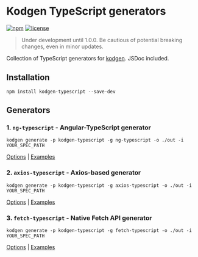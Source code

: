 # Kodgen TypeScript generators

[![npm](https://img.shields.io/npm/v/kodgen-typescript)](https://www.npmjs.com/package/kodgen-typescript)
[![license](https://img.shields.io/github/license/MacRdy/kodgen-typescript)](LICENSE)

> Under development until 1.0.0. Be cautious of potential breaking changes, even in minor updates.

Collection of TypeScript generators for [kodgen](https://github.com/MacRdy/kodgen). JSDoc included.

## Installation

```
npm install kodgen-typescript --save-dev
```

## Generators

### 1. `ng-typescript` - Angular-TypeScript generator

```
kodgen generate -p kodgen-typescript -g ng-typescript -o ./out -i YOUR_SPEC_PATH
```

[Options](src/generators/ng-typescript) | [Examples](https://github.com/MacRdy/kodgen-example/tree/main/generators/kodgen-typescript/ng-typescript)

### 2. `axios-typescript` - Axios-based generator

```
kodgen generate -p kodgen-typescript -g axios-typescript -o ./out -i YOUR_SPEC_PATH
```

[Options](src/generators/axios-typescript) | [Examples](https://github.com/MacRdy/kodgen-example/tree/main/generators/kodgen-typescript/axios-typescript)

### 3. `fetch-typescript` - Native Fetch API generator

```
kodgen generate -p kodgen-typescript -g fetch-typescript -o ./out -i YOUR_SPEC_PATH
```

[Options](src/generators/fetch-typescript) | [Examples](https://github.com/MacRdy/kodgen-example/tree/main/generators/kodgen-typescript/fetch-typescript)
